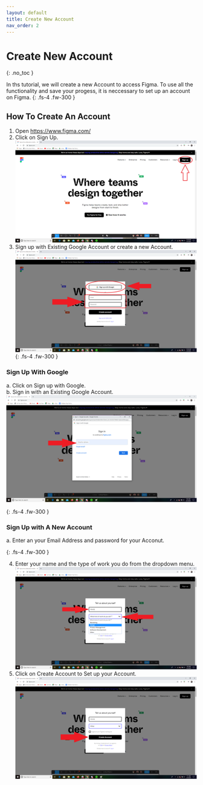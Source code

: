 ```yaml
---
layout: default
title: Create New Account
nav_order: 2
---
```


# Create New Account
{: .no_toc }

In ths tutorial, we will create a new Account to access Figma. To use all the functionality and save your progess, it is neccessary to 
set up an account on Figma.
{: .fs-4 .fw-300 }



## How To Create An Account

1. Open https://www.figma.com/  
2. Click on Sign Up.  
![alt text](https://github.com/thesayedfahad/Fahad-Test-Docs/blob/gh-pages/assets/images/Image-1.png?raw=true "Logo Title Text 1")
3. Sign up with Existing Google Account or create a new Account.  
![alt text](https://github.com/thesayedfahad/Fahad-Test-Docs/blob/gh-pages/assets/images/IMAGE-2%20(1).png?raw=true "Logo Title Text 2")
{: .fs-4 .fw-300 }  
### Sign Up With Google  
a. Click on Sign up with Google.  
b. Sign in with an Existing Google Account.
![alt text](https://github.com/thesayedfahad/Fahad-Test-Docs/blob/gh-pages/assets/images/IMAGE-3.png?raw=true "Logo Title Text 3")



{: .fs-4 .fw-300 }
### Sign Up with A New Account
a. Enter an your Email Address and password for your Acconut.

{: .fs-4 .fw-300 }

4. Enter your name and the type of work you do from the dropdown menu.
![alt text](https://github.com/thesayedfahad/Fahad-Test-Docs/blob/gh-pages/assets/images/IMAGE-4.png?raw=true "Logo Title Text 3")
5. Click on Create Account to Set up your Account.
![alt text](https://github.com/thesayedfahad/Fahad-Test-Docs/blob/gh-pages/assets/images/Create-account.png?raw=true "Logo Title Text 3")



